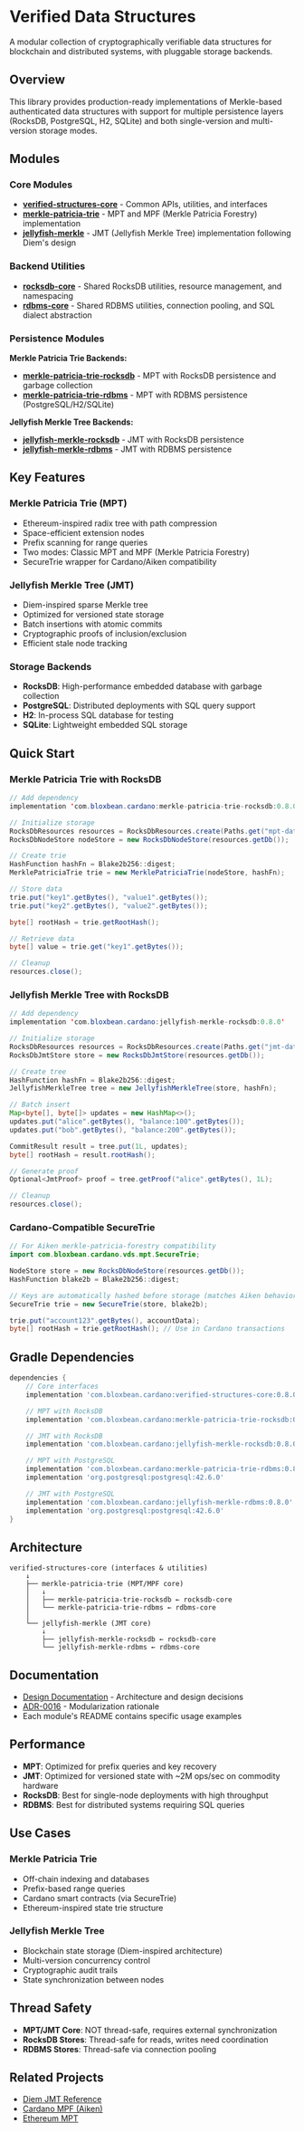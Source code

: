 # Verified Data Structures

A modular collection of cryptographically verifiable data structures for blockchain and distributed systems, with pluggable storage backends.

## Overview

This library provides production-ready implementations of Merkle-based authenticated data structures with support for multiple persistence layers (RocksDB, PostgreSQL, H2, SQLite) and both single-version and multi-version storage modes.

## Modules

### Core Modules

- **[verified-structures-core](verified-structures-core/)** - Common APIs, utilities, and interfaces
- **[merkle-patricia-trie](merkle-patricia-trie/)** - MPT and MPF (Merkle Patricia Forestry) implementation
- **[jellyfish-merkle](jellyfish-merkle/)** - JMT (Jellyfish Merkle Tree) implementation following Diem's design

### Backend Utilities

- **[rocksdb-core](rocksdb-core/)** - Shared RocksDB utilities, resource management, and namespacing
- **[rdbms-core](rdbms-core/)** - Shared RDBMS utilities, connection pooling, and SQL dialect abstraction

### Persistence Modules

**Merkle Patricia Trie Backends:**
- **[merkle-patricia-trie-rocksdb](merkle-patricia-trie-rocksdb/)** - MPT with RocksDB persistence and garbage collection
- **[merkle-patricia-trie-rdbms](merkle-patricia-trie-rdbms/)** - MPT with RDBMS persistence (PostgreSQL/H2/SQLite)

**Jellyfish Merkle Tree Backends:**
- **[jellyfish-merkle-rocksdb](jellyfish-merkle-rocksdb/)** - JMT with RocksDB persistence
- **[jellyfish-merkle-rdbms](jellyfish-merkle-rdbms/)** - JMT with RDBMS persistence

## Key Features

### Merkle Patricia Trie (MPT)
- Ethereum-inspired radix tree with path compression
- Space-efficient extension nodes
- Prefix scanning for range queries
- Two modes: Classic MPT and MPF (Merkle Patricia Forestry)
- SecureTrie wrapper for Cardano/Aiken compatibility

### Jellyfish Merkle Tree (JMT)
- Diem-inspired sparse Merkle tree
- Optimized for versioned state storage
- Batch insertions with atomic commits
- Cryptographic proofs of inclusion/exclusion
- Efficient stale node tracking

### Storage Backends
- **RocksDB**: High-performance embedded database with garbage collection
- **PostgreSQL**: Distributed deployments with SQL query support
- **H2**: In-process SQL database for testing
- **SQLite**: Lightweight embedded SQL storage

## Quick Start

### Merkle Patricia Trie with RocksDB

```java
// Add dependency
implementation 'com.bloxbean.cardano:merkle-patricia-trie-rocksdb:0.8.0'

// Initialize storage
RocksDbResources resources = RocksDbResources.create(Paths.get("mpt-data"));
RocksDbNodeStore nodeStore = new RocksDbNodeStore(resources.getDb());

// Create trie
HashFunction hashFn = Blake2b256::digest;
MerklePatriciaTrie trie = new MerklePatriciaTrie(nodeStore, hashFn);

// Store data
trie.put("key1".getBytes(), "value1".getBytes());
trie.put("key2".getBytes(), "value2".getBytes());

byte[] rootHash = trie.getRootHash();

// Retrieve data
byte[] value = trie.get("key1".getBytes());

// Cleanup
resources.close();
```

### Jellyfish Merkle Tree with RocksDB

```java
// Add dependency
implementation 'com.bloxbean.cardano:jellyfish-merkle-rocksdb:0.8.0'

// Initialize storage
RocksDbResources resources = RocksDbResources.create(Paths.get("jmt-data"));
RocksDbJmtStore store = new RocksDbJmtStore(resources.getDb());

// Create tree
HashFunction hashFn = Blake2b256::digest;
JellyfishMerkleTree tree = new JellyfishMerkleTree(store, hashFn);

// Batch insert
Map<byte[], byte[]> updates = new HashMap<>();
updates.put("alice".getBytes(), "balance:100".getBytes());
updates.put("bob".getBytes(), "balance:200".getBytes());

CommitResult result = tree.put(1L, updates);
byte[] rootHash = result.rootHash();

// Generate proof
Optional<JmtProof> proof = tree.getProof("alice".getBytes(), 1L);

// Cleanup
resources.close();
```

### Cardano-Compatible SecureTrie

```java
// For Aiken merkle-patricia-forestry compatibility
import com.bloxbean.cardano.vds.mpt.SecureTrie;

NodeStore store = new RocksDbNodeStore(resources.getDb());
HashFunction blake2b = Blake2b256::digest;

// Keys are automatically hashed before storage (matches Aiken behavior)
SecureTrie trie = new SecureTrie(store, blake2b);

trie.put("account123".getBytes(), accountData);
byte[] rootHash = trie.getRootHash(); // Use in Cardano transactions
```

## Gradle Dependencies

```gradle
dependencies {
    // Core interfaces
    implementation 'com.bloxbean.cardano:verified-structures-core:0.8.0'

    // MPT with RocksDB
    implementation 'com.bloxbean.cardano:merkle-patricia-trie-rocksdb:0.8.0'

    // JMT with RocksDB
    implementation 'com.bloxbean.cardano:jellyfish-merkle-rocksdb:0.8.0'

    // MPT with PostgreSQL
    implementation 'com.bloxbean.cardano:merkle-patricia-trie-rdbms:0.8.0'
    implementation 'org.postgresql:postgresql:42.6.0'

    // JMT with PostgreSQL
    implementation 'com.bloxbean.cardano:jellyfish-merkle-rdbms:0.8.0'
    implementation 'org.postgresql:postgresql:42.6.0'
}
```

## Architecture

```
verified-structures-core (interfaces & utilities)
    ↓
    ├── merkle-patricia-trie (MPT/MPF core)
    │   ↓
    │   ├── merkle-patricia-trie-rocksdb ← rocksdb-core
    │   └── merkle-patricia-trie-rdbms ← rdbms-core
    │
    └── jellyfish-merkle (JMT core)
        ↓
        ├── jellyfish-merkle-rocksdb ← rocksdb-core
        └── jellyfish-merkle-rdbms ← rdbms-core
```

## Documentation

- [Design Documentation](docs/) - Architecture and design decisions
- [ADR-0016](../ADR-0016-verified-structures-modularization.md) - Modularization rationale
- Each module's README contains specific usage examples

## Performance

- **MPT**: Optimized for prefix queries and key recovery
- **JMT**: Optimized for versioned state with ~2M ops/sec on commodity hardware
- **RocksDB**: Best for single-node deployments with high throughput
- **RDBMS**: Best for distributed systems requiring SQL queries

## Use Cases

### Merkle Patricia Trie
- Off-chain indexing and databases
- Prefix-based range queries
- Cardano smart contracts (via SecureTrie)
- Ethereum-inspired state trie structure

### Jellyfish Merkle Tree
- Blockchain state storage (Diem-inspired architecture)
- Multi-version concurrency control
- Cryptographic audit trails
- State synchronization between nodes

## Thread Safety

- **MPT/JMT Core**: NOT thread-safe, requires external synchronization
- **RocksDB Stores**: Thread-safe for reads, writes need coordination
- **RDBMS Stores**: Thread-safe via connection pooling

## Related Projects

- [Diem JMT Reference](https://github.com/diem/diem/tree/main/storage/jellyfish-merkle)
- [Cardano MPF (Aiken)](https://github.com/aiken-lang/merkle-patricia-forestry)
- [Ethereum MPT](https://ethereum.org/en/developers/docs/data-structures-and-encoding/patricia-merkle-trie/)
